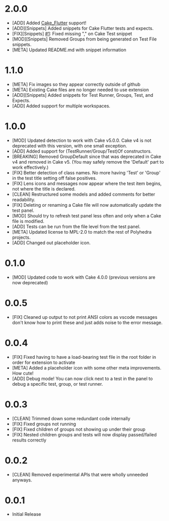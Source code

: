 # 2.0.0
- [ADD] Added [Cake_Flutter](https://pub.dev/packages/cake_flutter) support!
- [ADD][Snippets] Added snippets for Cake Flutter tests and expects.
- [FIX][Snippets] [#1](https://github.com/Polyhedra-Studio/Cake-Dart-VS/issues/1): Fixed missing "," on Cake Test snippet
- [MOD][Snippets] Removed Groups from being generated on Test File snippets.
- [META] Updated README.md with snippet information

# 1.1.0
- [META] Fix images so they appear correctly outside of github
- [META] Existing Cake files are no longer needed to use extension
- [ADD][Snippets] Added snippets for Test Runner, Groups, Test, and Expects.
- [ADD] Added support for multiple workspaces.

# 1.0.0
- [MOD] Updated detection to work with Cake v5.0.0. Cake v4 is not deprecated with this version, with one small exception.
- [ADD] Added support for (TestRunner/Group/Test)Of constructors.
- [BREAKING] Removed GroupDefault since that was deprecated in Cake v4 and removed in Cake v5. (You may safely remove the 'Default' part to work effectively.)
- [FIX] Better detection of class names. No more having 'Test' or 'Group' in the test title setting off false positives.
- [FIX] Lens icons and messages now appear where the test item begins, not where the title is declared.
- [CLEAN] Restructured some models and added comments for better readability.
- [FIX] Deleting or renaming a Cake file will now automatically update the test panel.
- [MOD] Should try to refresh test panel less often and only when a Cake file is modified.
- [ADD] Tests can be run from the file level from the test panel.
- [META] Updated license to MPL-2.0 to match the rest of Polyhedra projects.
- [ADD] Changed out placeholder icon.

# 0.1.0
- [MOD] Updated code to work with Cake 4.0.0 (previous versions are now deprecated)

# 0.0.5
- [FIX] Cleaned up output to not print ANSI colors as vscode messages don't know how to print these and just adds noise to the error message.

# 0.0.4
- [FIX] Fixed having to have a load-bearing test file in the root folder in order for extension to activate
- [META] Added a placeholder icon with some other meta improvements. How cute!
- [ADD] Debug mode! You can now click next to a test in the panel to debug a specific test, group, or test runner.

# 0.0.3
- [CLEAN] Trimmed down some redundant code internally
- [FIX] Fixed groups not running
- [FIX] Fixed children of groups not showing up under their group
- [FIX] Nested children groups and tests will now display passed/failed results correctly

# 0.0.2
- [CLEAN] Removed experimental APIs that were wholly unneeded anyways.

# 0.0.1
- Initial Release